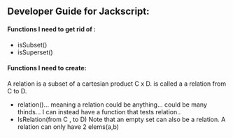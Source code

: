 ## Developer Guide for Jackscript:

#### Functions I need to get rid of :
- isSubset()
- isSuperset()

#### Functions I need to create:
A relation is a subset of a cartesian product C x D. is called a a relation from C to D.
- relation()... meaning a relation could be anything... could be many thinds...
  I can instead have a function that tests relation..
- IsRelation(from C , to D)
  Note that an empty set can also be a relation. A relation can only have 2 elems(a,b)